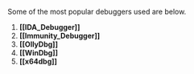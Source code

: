 Some of the most popular debuggers used are below.

1.  **[[IDA_Debugger]]**
2.  **[[Immunity_Debugger]]**
3.  **[[OllyDbg]]**
4.  **[[WinDbg]]**
5.  **[[x64dbg]]**
